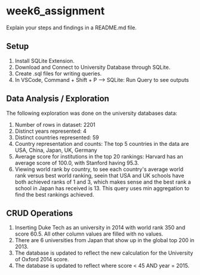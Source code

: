 # week6_assignment
Explain your steps and findings in a README.md file. 

## Setup ##
1. Install SQLite Extension.
2. Download and Connect to University Database through SQLite.
3. Create .sql files for writing queries.
4. In VSCode, Command + Shift + P --> SQLite: Run Query to see outputs



## Data Analysis / Exploration ##
The following exploration was done on the university databases data:
1. Number of rows in dataset: 2201
2. Distinct years represented: 4
3. Distinct countries represented: 59
4. Country representation and counts: The top 5 countries in the data are USA, China, Japan, UK, Germany
5. Average score for institutions in the top 20 rankings: Harvard has an average score of 100.0, with Stanford having 95.3.
6. Viewing world rank by country, to see each country's average world rank versus best world ranking, seein that USA and UK schools have both achieved ranks of 1 and 3, which makes sense and the best rank a school in Japan has received is 13. This query uses min aggregation to find the best rankings achieved. 



## CRUD Operations ##
1. Inserting Duke Tech as an university in 2014 with world rank 350 and score 60.5. All other column values are filled with no values.
2. There are 6 universities from Japan that show up in the global top 200 in 2013.
3. The database is updated to reflect the new calculation for the University of Oxford 2014 score.
4. The database is updated to reflect where score < 45 AND year = 2015.


